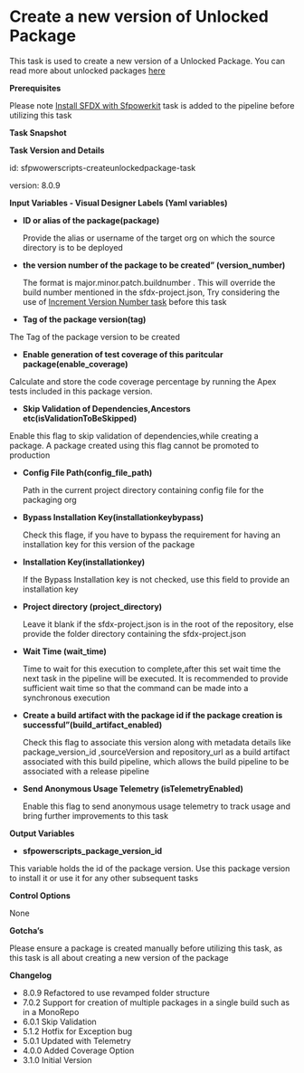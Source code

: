 # Create a new version of Unlocked Package

This task is used to create a new version of a Unlocked Package. You can read more about unlocked packages [here](https://developer.salesforce.com/docs/atlas.en-us.sfdx_dev.meta/sfdx_dev/sfdx_dev_dev2gp.htm)

**Prerequisites**

Please note [Install SFDX with Sfpowerkit](../utility-tasks/install-sfdx-cli-with-sfpowerkit.md) task is added to the pipeline before utilizing this task

**Task Snapshot**

**Task Version and Details**

id: sfpwowerscripts-createunlockedpackage-task

version: 8.0.9

**Input Variables  - Visual Designer Labels \(Yaml variables\)**

* **ID or alias of the package\(package\)**

  Provide the alias or username of the target org  on which the source directory is to be deployed

* **the version number of the package to be created” \(version\_number\)**

  The format is major.minor.patch.buildnumber . This will override the build number mentioned in the sfdx-project.json, Try considering the use of [Increment Version Number task](../utility-tasks/increment-version-number-of-a-package.md) before this task

* **Tag of the package version\(tag\)**

The Tag of the package version to be created

* **Enable generation of test coverage of this paritcular package\(enable\_coverage\)**

Calculate and store the code coverage percentage by running the Apex tests included in this package version.

* **Skip Validation of Dependencies,Ancestors etc\(isValidationToBeSkipped\)**

Enable this flag to skip validation of dependencies,while creating a package. A package created using this flag cannot be promoted to production

* **Config File Path\(config\_file\_path\)**

  Path in the current project directory containing config file for the packaging org

* **Bypass Installation Key\(installationkeybypass\)**

  Check this flage, if you have to bypass the requirement for having an installation key for this version of the package

* **Installation Key\(installationkey\)**

  If the Bypass Installation key is not checked, use this field to provide an installation key

* **Project directory \(project\_directory\)**

  Leave it blank if the sfdx-project.json is in the root of the repository, else provide the folder directory containing the sfdx-project.json

* **Wait Time \(wait\_time\)**

  Time to wait for this execution to complete,after this set wait time  the next task in the pipeline will be executed. It is recommended to provide sufficient wait time so that the command can be made into a synchronous execution

* **Create a build artifact with the package id if the package creation is successful”\(build\_artifact\_enabled\)**

  Check this flag to associate this version along with metadata details like package\_version\_id ,sourceVersion and repository\_url as a build artifact associated with this build pipeline, which allows the build pipeline to be associated with a release pipeline

* **Send Anonymous Usage Telemetry \(isTelemetryEnabled\)**

  Enable this flag to send anonymous usage telemetry to track usage and bring further improvements to this task

**Output Variables**

* **sfpowerscripts\_package\_version\_id**

This variable holds the id of the package version. Use this package version to install it or use it for any other subsequent tasks

**Control Options**

None

**Gotcha’s**

Please ensure a package is created manually before utilizing this task, as this task is all about creating a new version of the package

**Changelog**

* 8.0.9 Refactored to use revamped folder structure
* 7.0.2 Support for creation of multiple packages in a single build such as in a MonoRepo
* 6.0.1 Skip Validation
* 5.1.2 Hotfix for Exception bug
* 5.0.1 Updated with Telemetry
* 4.0.0 Added Coverage Option
* 3.1.0 Initial Version

